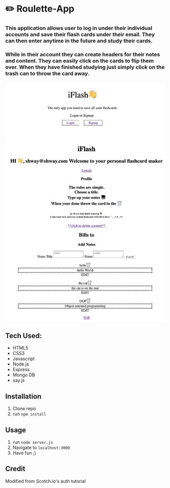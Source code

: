 #  ✏️ Roulette-App

### This application allows user to log in under their individual accounts and save their flash cards under their email.  They can then enter anytime in the future and study their cards.

### While in their account they can create headers for their notes and content. They can easily click on the cards to flip them over.  When they have finished studying just simply click on the trash can to throw the card away.

![alt text](login-screenShot.png)
![alt text](profile-screenshot.png)

## Tech Used:
- HTML5
- CSS3
- Javascript
- Node.js
- Express
- Mongo DB
- say.js

## Installation

1. Clone repo
2. run `npm install`

## Usage

1. run `node server.js`
2. Navigate to `localhost:3000`
3. Have fun ;)

## Credit

Modified from Scotch.io's auth tutorial
